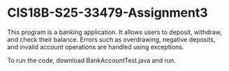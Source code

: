 # CIS18B-S25-33479-Assignment3
This program is a banking application.
It allows users to deposit, withdraw, and check their balance. 
Errors such as overdrawing, negative deposits, and invalid account operations are handled using exceptions.

To run the code, download BankAccountTest.java and run.
